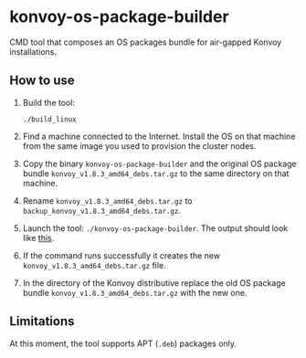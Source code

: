 # konvoy-os-package-builder
CMD tool that composes an OS packages bundle for air-gapped Konvoy installations. 

## How to use
1. Build the tool:

    ```
    ./build_linux
    ```
    
2. Find a machine connected to the Internet. Install the OS on that machine from the same image you used to provision the cluster nodes.
3. Copy the binary `konvoy-os-package-builder` and the original OS package bundle `konvoy_v1.8.3_amd64_debs.tar.gz` to the same directory on that machine.
4. Rename `konvoy_v1.8.3_amd64_debs.tar.gz` to `backup_konvoy_v1.8.3_amd64_debs.tar.gz`.
5. Launch the tool: `./konvoy-os-package-builder`. The output should look like [this](notes/res.txt).
6. If the command runs successfully it creates the new `konvoy_v1.8.3_amd64_debs.tar.gz` file.
7. In the directory of the Konvoy distributive replace the old OS package bundle `konvoy_v1.8.3_amd64_debs.tar.gz` with the new one.

## Limitations
At this moment, the tool supports APT (`.deb`) packages only.

